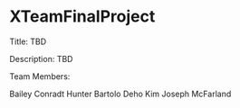 # XTeamFinalProject

Title: TBD

Description: TBD

Team Members:

Bailey Conradt
Hunter Bartolo
Deho Kim
Joseph McFarland
